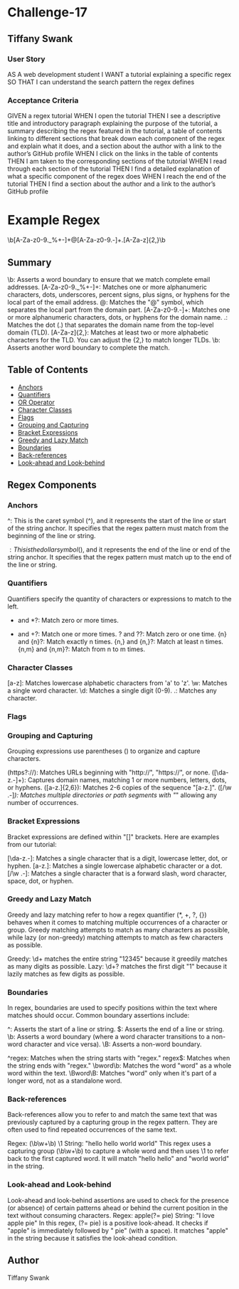 # Challenge-17

## Tiffany Swank

### User Story

AS A web development student
I WANT a tutorial explaining a specific regex
SO THAT I can understand the search pattern the regex defines

### Acceptance Criteria

GIVEN a regex tutorial
WHEN I open the tutorial
THEN I see a descriptive title and introductory paragraph explaining the purpose of the tutorial, a summary describing the regex featured in the tutorial, a table of contents linking to different sections that break down each component of the regex and explain what it does, and a section about the author with a link to the author’s GitHub profile
WHEN I click on the links in the table of contents
THEN I am taken to the corresponding sections of the tutorial
WHEN I read through each section of the tutorial
THEN I find a detailed explanation of what a specific component of the regex does
WHEN I reach the end of the tutorial
THEN I find a section about the author and a link to the author’s GitHub profile


# Example Regex 
\b[A-Za-z0-9._%+-]+@[A-Za-z0-9.-]+\.[A-Za-z]{2,}\b

## Summary

\b: Asserts a word boundary to ensure that we match complete email addresses.
[A-Za-z0-9._%+-]+: Matches one or more alphanumeric characters, dots, underscores, percent signs, plus signs, or hyphens for the local part of the email address.
@: Matches the "@" symbol, which separates the local part from the domain part.
[A-Za-z0-9.-]+: Matches one or more alphanumeric characters, dots, or hyphens for the domain name.
\.: Matches the dot (.) that separates the domain name from the top-level domain (TLD).
[A-Za-z]{2,}: Matches at least two or more alphabetic characters for the TLD. You can adjust the {2,} to match longer TLDs.
\b: Asserts another word boundary to complete the match.

## Table of Contents

- [Anchors](#anchors)
- [Quantifiers](#quantifiers)
- [OR Operator](#or-operator)
- [Character Classes](#character-classes)
- [Flags](#flags)
- [Grouping and Capturing](#grouping-and-capturing)
- [Bracket Expressions](#bracket-expressions)
- [Greedy and Lazy Match](#greedy-and-lazy-match)
- [Boundaries](#boundaries)
- [Back-references](#back-references)
- [Look-ahead and Look-behind](#look-ahead-and-look-behind)

## Regex Components

### Anchors

^: This is the caret symbol (^), and it represents the start of the line or start of the string anchor. It specifies that the regex pattern must match from the beginning of the line or string.

$: This is the dollar symbol ($), and it represents the end of the line or end of the string anchor. It specifies that the regex pattern must match up to the end of the line or string.

### Quantifiers

Quantifiers specify the quantity of characters or expressions to match to the left.

* and *?: Match zero or more times.
+ and +?: Match one or more times.
? and ??: Match zero or one time.
{n} and {n}?: Match exactly n times.
{n,} and {n,}?: Match at least n times.
{n,m} and {n,m}?: Match from n to m times.

### Character Classes

[a-z]: Matches lowercase alphabetic characters from 'a' to 'z'.
\w: Matches a single word character.
\d: Matches a single digit (0-9).
.: Matches any character.

### Flags

### Grouping and Capturing

Grouping expressions use parentheses () to organize and capture characters.

(https?:\/\/): Matches URLs beginning with "http://", "https://", or none.
([\da-z\.-]+): Captures domain names, matching 1 or more numbers, letters, dots, or hyphens.
([a-z\.]{2,6}): Matches 2-6 copies of the sequence "[a-z.]".
([\/\w \.-]*): Matches multiple directories or path segments with "*" allowing any number of occurrences.

### Bracket Expressions

Bracket expressions are defined within "[]" brackets. Here are examples from our tutorial:

[\da-z\.-]: Matches a single character that is a digit, lowercase letter, dot, or hyphen.
[a-z\.]: Matches a single lowercase alphabetic character or a dot.
[\/\w \.-]: Matches a single character that is a forward slash, word character, space, dot, or hyphen.

### Greedy and Lazy Match

Greedy and lazy matching refer to how a regex quantifier (*, +, ?, {}) behaves when it comes to matching multiple occurrences of a character or group. Greedy matching attempts to match as many characters as possible, while lazy (or non-greedy) matching attempts to match as few characters as possible.

Greedy: \d+ matches the entire string "12345" because it greedily matches as many digits as possible.
Lazy: \d+? matches the first digit "1" because it lazily matches as few digits as possible.

### Boundaries

In regex, boundaries are used to specify positions within the text where matches should occur. Common boundary assertions include:

^: Asserts the start of a line or string.
$: Asserts the end of a line or string.
\b: Asserts a word boundary (where a word character transitions to a non-word character and vice versa).
\B: Asserts a non-word boundary.

^regex: Matches when the string starts with "regex."
regex$: Matches when the string ends with "regex."
\bword\b: Matches the word "word" as a whole word within the text.
\Bword\B: Matches "word" only when it's part of a longer word, not as a standalone word.

### Back-references
Back-references allow you to refer to and match the same text that was previously captured by a capturing group in the regex pattern. They are often used to find repeated occurrences of the same text.

Regex: (\b\w+\b) \1
String: "hello hello world world"
This regex uses a capturing group (\b\w+\b) to capture a whole word and then uses \1 to refer back to the first captured word. It will match "hello hello" and "world world" in the string.

### Look-ahead and Look-behind

Look-ahead and look-behind assertions are used to check for the presence (or absence) of certain patterns ahead or behind the current position in the text without consuming characters.
Regex: apple(?= pie)
String: "I love apple pie"
In this regex, (?= pie) is a positive look-ahead. It checks if "apple" is immediately followed by " pie" (with a space). It matches "apple" in the string because it satisfies the look-ahead condition.

## Author
Tiffany Swank

